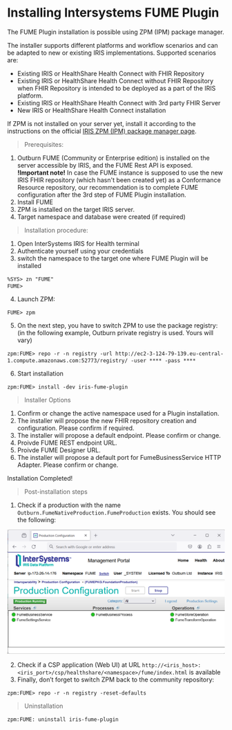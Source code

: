 # Installing Intersystems FUME Plugin

The FUME Plugin installation is possible using ZPM (IPM) package manager.

The installer supports different platforms and workflow scenarios and can be adapted to new or existing IRIS implementations. Supported scenarios are:
 -  Existing IRIS or HealthShare Health Connect with FHIR Repository
 -  Existing IRIS or HealthShare Health Connect  without FHIR Repository when FHIR Repository is intended to be deployed as a part of the IRIS platform. 
 -  Existing IRIS or HealthShare Health Connect with 3rd party FHIR Server
 -  New IRIS or HealthShare Health Connect installation

If ZPM is not installed on your server yet, install it according to the instructions on the official [IRIS ZPM (IPM) package manager page](https://github.com/intersystems/ipm).

> Prerequisites:
1. Outburn FUME (Community or Enterprise edition) is installed on the server accessible by IRIS, and the FUME Rest API is exposed. 
   **!Important note!**  In case the FUME instance is supposed to use the new IRIS FHIR repository (which hasn't been created yet) as a Conformance Resource repository, our recommendation is to complete FUME configuration after the 3rd step of FUME Plugin installation. 
2. Install FUME   
3. ZPM is installed on the target IRIS server.
4. Target namespace and database were created (if required)
   
> Installation procedure:
1.	Open InterSystems IRIS for Health terminal
2.	Authenticate yourself using your credentials
3. switch the namespace to the target one where FUME Plugin will be installed
```shell
%SYS> zn "FUME"
FUME>
```
4. Launch ZPM:
```shell
FUME> zpm
```
5. On the next step, you have to switch ZPM to use the package registry: (in the following example, Outburn private registry is used. Yours will vary)
   
```shell
zpm:FUME> repo -r -n registry -url http://ec2-3-124-79-139.eu-central-1.compute.amazonaws.com:52773/registry/ -user **** -pass ****
```

6.	Start installation

```shell
zpm:FUME> install -dev iris-fume-plugin
```

> Installer Options
1. Confirm or change the active namespace used for a Plugin installation.
2. The installer will propose the new FHIR repository creation and configuration. Please confirm if required.
3. The installer will propose a default endpoint. Please confirm or change. 
4. Proivde FUME REST endpoint URL.
5. Proivde FUME Designer URL.
6. The installer will propose a default port for FumeBusinessService HTTP Adapter. Please confirm or change.

Installation Completed! 

> Post-installation steps

1. Check if a production with the name `Outburn.FumeNativeProduction.FumeProduction` exists. You should see the following:

![Alt text](img/production.png)
 
2. Check if a CSP application (Web UI) at URL `http://<iris_host>:<iris_port>/csp/healthshare/<namespace>/fume/index.html` is available
3.	Finally, don’t forget to switch ZPM back to the community repository:

```shell
zpm:FUME> repo -r -n registry -reset-defaults
```
> Uninstallation

```shell
zpm:FUME: uninstall iris-fume-plugin
```
